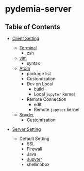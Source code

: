 # pydemia-server

## Table of Contents

* [Client Setting](https://github.com/pydemia/pydemia-server/blob/master/scripts/client/clientsetting.md)
  - [Terminal](https://github.com/pydemia/pydemia-server/blob/master/scripts/client/terminal.md)
    * zsh
  - [vim](https://github.com/pydemia/pydemia-server/blob/master/scripts/client/vim.md)
    * syntax
  - [Atom](https://github.com/pydemia/pydemia-server/blob/master/scripts/client/atom.md)
    * package list
    * Customization
    * Dev on Local
      - build
      - Local `jupyter` kernel
    * Remote Connection
      - edit
      - Remote `jupyter` kernel
  - [Spyder](https://github.com/pydemia/pydemia-server/blob/master/scripts/client/spyder.md)
    * Customization


* [Server Setting](https://github.com/pydemia/pydemia-server/blob/master/scripts/server/serversetting.md)
  - Default Setting
    - SSL
    - Firewall
    - Java
    - [Jupyter](https://github.com/pydemia/Jupyter/blob/master/README.md)
    - shellinabox
